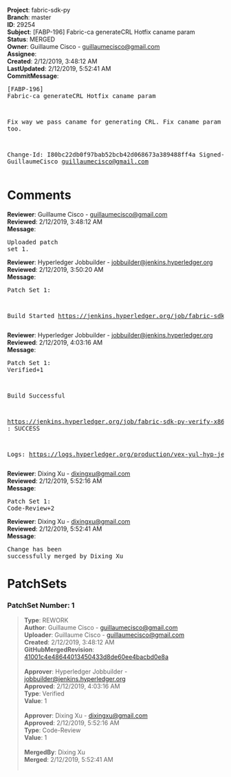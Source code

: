 <strong>Project</strong>: fabric-sdk-py<br><strong>Branch</strong>: master<br><strong>ID</strong>: 29254<br><strong>Subject</strong>: [FABP-196] Fabric-ca generateCRL Hotfix caname param<br><strong>Status</strong>: MERGED<br><strong>Owner</strong>: Guillaume Cisco - guillaumecisco@gmail.com<br><strong>Assignee</strong>:<br><strong>Created</strong>: 2/12/2019, 3:48:12 AM<br><strong>LastUpdated</strong>: 2/12/2019, 5:52:41 AM<br><strong>CommitMessage</strong>:<br><pre>[FABP-196] Fabric-ca generateCRL Hotfix caname param

Fix way we pass caname for generating CRL.
Fix caname param to enroll too.

Change-Id: I80bc22db0f97bab52bcb42d068673a389488ff4a
Signed-off-by: GuillaumeCisco <guillaumecisco@gmail.com>
</pre><h1>Comments</h1><strong>Reviewer</strong>: Guillaume Cisco - guillaumecisco@gmail.com<br><strong>Reviewed</strong>: 2/12/2019, 3:48:12 AM<br><strong>Message</strong>: <pre>Uploaded patch set 1.</pre><strong>Reviewer</strong>: Hyperledger Jobbuilder - jobbuilder@jenkins.hyperledger.org<br><strong>Reviewed</strong>: 2/12/2019, 3:50:20 AM<br><strong>Message</strong>: <pre>Patch Set 1:

Build Started https://jenkins.hyperledger.org/job/fabric-sdk-py-verify-x86_64/592/</pre><strong>Reviewer</strong>: Hyperledger Jobbuilder - jobbuilder@jenkins.hyperledger.org<br><strong>Reviewed</strong>: 2/12/2019, 4:03:16 AM<br><strong>Message</strong>: <pre>Patch Set 1: Verified+1

Build Successful 

https://jenkins.hyperledger.org/job/fabric-sdk-py-verify-x86_64/592/ : SUCCESS

Logs: https://logs.hyperledger.org/production/vex-yul-hyp-jenkins-3/fabric-sdk-py-verify-x86_64/592</pre><strong>Reviewer</strong>: Dixing Xu - dixingxu@gmail.com<br><strong>Reviewed</strong>: 2/12/2019, 5:52:16 AM<br><strong>Message</strong>: <pre>Patch Set 1: Code-Review+2</pre><strong>Reviewer</strong>: Dixing Xu - dixingxu@gmail.com<br><strong>Reviewed</strong>: 2/12/2019, 5:52:41 AM<br><strong>Message</strong>: <pre>Change has been successfully merged by Dixing Xu</pre><h1>PatchSets</h1><h3>PatchSet Number: 1</h3><blockquote><strong>Type</strong>: REWORK<br><strong>Author</strong>: Guillaume Cisco - guillaumecisco@gmail.com<br><strong>Uploader</strong>: Guillaume Cisco - guillaumecisco@gmail.com<br><strong>Created</strong>: 2/12/2019, 3:48:12 AM<br><strong>GitHubMergedRevision</strong>: [41001c4e48644013450433d8de60ee4bacbd0e8a](https://github.com/hyperledger/fabric-sdk-py/commit/41001c4e48644013450433d8de60ee4bacbd0e8a)<br><br><strong>Approver</strong>: Hyperledger Jobbuilder - jobbuilder@jenkins.hyperledger.org<br><strong>Approved</strong>: 2/12/2019, 4:03:16 AM<br><strong>Type</strong>: Verified<br><strong>Value</strong>: 1<br><br><strong>Approver</strong>: Dixing Xu - dixingxu@gmail.com<br><strong>Approved</strong>: 2/12/2019, 5:52:16 AM<br><strong>Type</strong>: Code-Review<br><strong>Value</strong>: 1<br><br><strong>MergedBy</strong>: Dixing Xu<br><strong>Merged</strong>: 2/12/2019, 5:52:41 AM<br><br></blockquote>